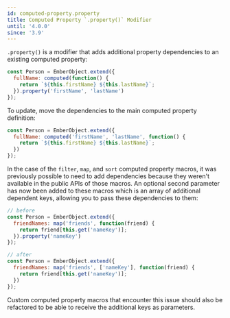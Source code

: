 ```yaml
---
id: computed-property.property
title: Computed Property `.property()` Modifier
until: '4.0.0'
since: '3.9'
---
```


`.property()` is a modifier that adds additional property dependencies to an
existing computed property:

```js
const Person = EmberObject.extend({
  fullName: computed(function() {
    return `${this.firstName} ${this.lastName}`;
  }).property('firstName', 'lastName')
});
```

To update, move the dependencies to the main computed property definition:

```js
const Person = EmberObject.extend({
  fullName: computed('firstName', 'lastName', function() {
    return `${this.firstName} ${this.lastName}`;
  })
});
```

In the case of the `filter`, `map`, and `sort` computed property macros, it was
previously possible to need to add dependencies because they weren't available
in the public APIs of those macros. An optional second parameter has now been
added to these macros which is an array of additional dependent keys, allowing
you to pass these dependencies to them:

```js
// before
const Person = EmberObject.extend({
  friendNames: map('friends', function(friend) {
    return friend[this.get('nameKey')];
  }).property('nameKey')
});

// after
const Person = EmberObject.extend({
  friendNames: map('friends', ['nameKey'], function(friend) {
    return friend[this.get('nameKey')];
  })
});
```

Custom computed property macros that encounter this issue should also be
refactored to be able to receive the additional keys as parameters.
